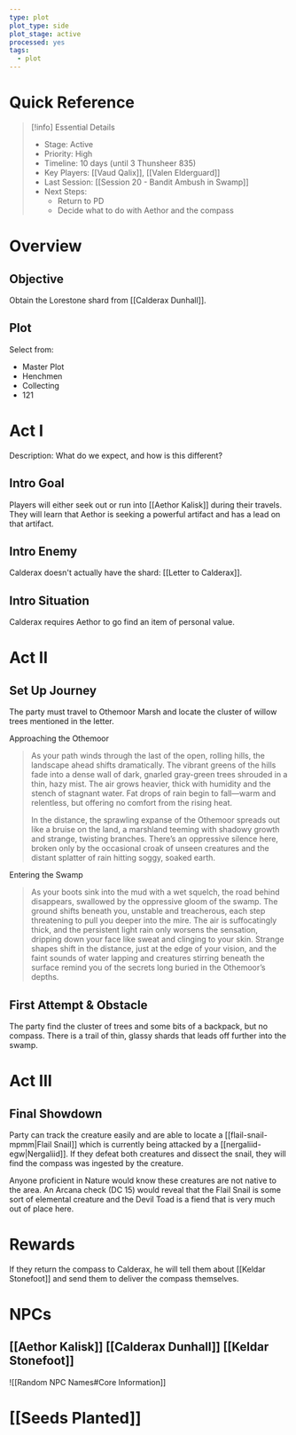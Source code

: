 ```yaml
---
type: plot
plot_type: side
plot_stage: active
processed: yes
tags:
  - plot
---
```

# Quick Reference
> [!info] Essential Details
> - Stage: Active
> - Priority: High
> - Timeline: 10 days (until 3 Thunsheer 835)
> - Key Players: [[Vaud Qalix]], [[Valen Elderguard]]
> - Last Session: [[Session 20 - Bandit Ambush in Swamp]]
> - Next Steps:
> 	- Return to PD
> 	- Decide what to do with Aethor and the compass

# Overview
## Objective
Obtain the Lorestone shard from [[Calderax Dunhall]].

## Plot
Select from:
- Master Plot
- Henchmen
- Collecting
- 121

# Act I
Description: What do we expect, and how is this different?
## Intro Goal
Players will either seek out or run into [[Aethor Kalisk]] during their travels. They will learn that Aethor is seeking a powerful artifact and has a lead on that artifact.

## Intro Enemy
Calderax doesn't actually have the shard: [[Letter to Calderax]]. 

## Intro Situation
Calderax requires Aethor to go find an item of personal value.

# Act II
## Set Up Journey
The party must travel to Othemoor Marsh and locate the cluster of willow trees mentioned in the letter. 

Approaching the Othemoor
> As your path winds through the last of the open, rolling hills, the landscape ahead shifts dramatically. The vibrant greens of the hills fade into a dense wall of dark, gnarled gray-green trees shrouded in a thin, hazy mist. The air grows heavier, thick with humidity and the stench of stagnant water. Fat drops of rain begin to fall—warm and relentless, but offering no comfort from the rising heat.
> 
> In the distance, the sprawling expanse of the Othemoor spreads out like a bruise on the land, a marshland teeming with shadowy growth and strange, twisting branches. There’s an oppressive silence here, broken only by the occasional croak of unseen creatures and the distant splatter of rain hitting soggy, soaked earth. 

Entering the Swamp
> As your boots sink into the mud with a wet squelch, the road behind disappears, swallowed by the oppressive gloom of the swamp. The ground shifts beneath you, unstable and treacherous, each step threatening to pull you deeper into the mire. The air is suffocatingly thick, and the persistent light rain only worsens the sensation, dripping down your face like sweat and clinging to your skin. Strange shapes shift in the distance, just at the edge of your vision, and the faint sounds of water lapping and creatures stirring beneath the surface remind you of the secrets long buried in the Othemoor’s depths.

## First Attempt & Obstacle
The party find the cluster of trees and some bits of a backpack, but no compass. There is a trail of thin, glassy shards that leads off further into the swamp.

# Act III
## Final Showdown
Party can track the creature easily and are able to locate a [[flail-snail-mpmm|Flail Snail]] which is currently being attacked by a [[nergaliid-egw|Nergaliid]]. If they defeat both creatures and dissect the snail, they will find the compass was ingested by the creature.

Anyone proficient in Nature would know these creatures are not native to the area. An Arcana check (DC 15) would reveal that the Flail Snail is some sort of elemental creature and the Devil Toad is a fiend that is very much out of place here.

# Rewards
If they return the compass to Calderax, he will tell them about [[Keldar Stonefoot]] and send them to deliver the compass themselves.

# NPCs
[[Aethor Kalisk]]
[[Calderax Dunhall]]
[[Keldar Stonefoot]]
---
![[Random NPC Names#Core Information]]

# [[Seeds Planted]]

